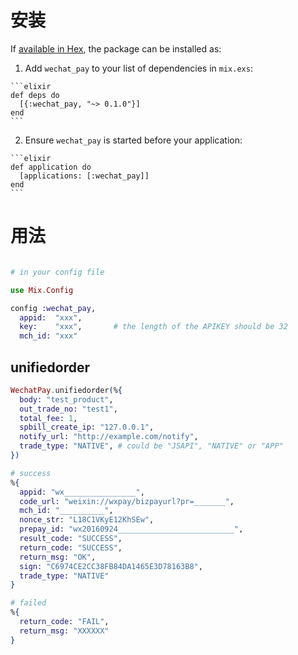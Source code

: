 # 安装

If [available in Hex](https://hex.pm/docs/publish), the package can be installed as:

  1. Add `wechat_pay` to your list of dependencies in `mix.exs`:

    ```elixir
    def deps do
      [{:wechat_pay, "~> 0.1.0"}]
    end
    ```

  2. Ensure `wechat_pay` is started before your application:

    ```elixir
    def application do
      [applications: [:wechat_pay]]
    end
    ```

# 用法

```elixir

# in your config file

use Mix.Config

config :wechat_pay,
  appid:  "xxx",
  key:    "xxx",       # the length of the APIKEY should be 32
  mch_id: "xxx"


```

## unifiedorder

```elixir
WechatPay.unifiedorder(%{
  body: "test_product",
  out_trade_no: "test1",
  total_fee: 1,
  spbill_create_ip: "127.0.0.1",
  notify_url: "http://example.com/notify",
  trade_type: "NATIVE", # could be "JSAPI", "NATIVE" or "APP"
})

# success
%{
  appid: "wx________________",
  code_url: "weixin://wxpay/bizpayurl?pr=_______",
  mch_id: "__________",
  nonce_str: "L18C1VKyE12KhSEw",
  prepay_id: "wx20160924__________________________",
  result_code: "SUCCESS",
  return_code: "SUCCESS",
  return_msg: "OK",
  sign: "C6974CE2CC38FB84DA1465E3D78163B8",
  trade_type: "NATIVE"
}

# failed
%{
  return_code: "FAIL",
  return_msg: "XXXXXX"
}
```